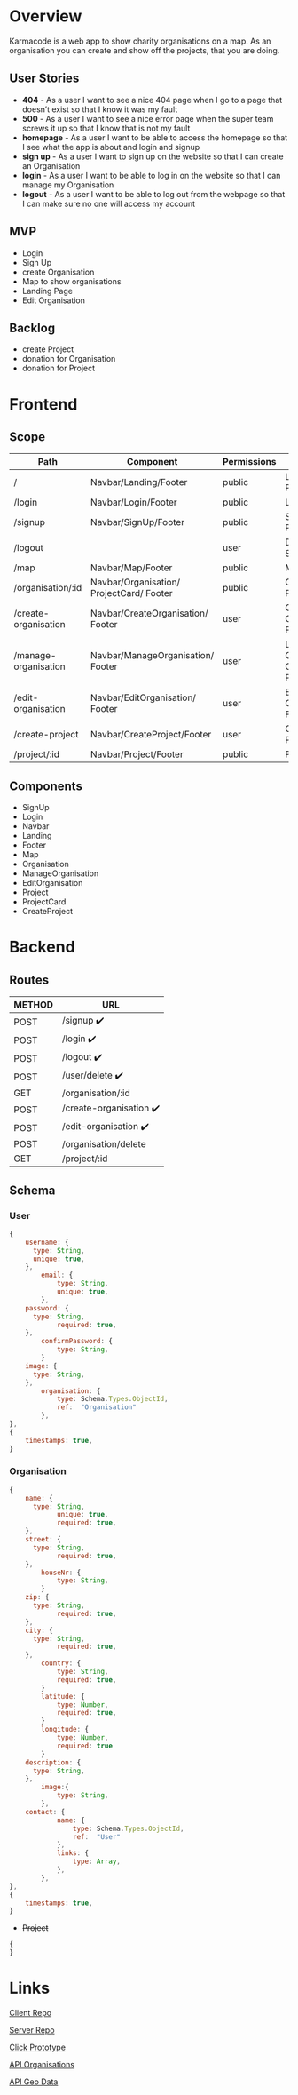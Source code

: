 # Overview

Karmacode is a web app to show charity organisations on a map. As an organisation you can create and show off the projects, that you are doing.

## User Stories

- **404** - As a user I want to see a nice 404 page when I go to a page that doesn’t exist so that I know it was my fault
- **500** - As a user I want to see a nice error page when the super team screws it up so that I know that is not my fault
- **homepage** - As a user I want to be able to access the homepage so that I see what the app is about and login and signup
- **sign up** - As a user I want to sign up on the website so that I can create an Organisation
- **login** - As a user I want to be able to log in on the website so that I can manage my Organisation
- **logout** - As a user I want to be able to log out from the webpage so that I can make sure no one will access my account

## MVP

- Login
- Sign Up
- create Organisation
- Map to show organisations
- Landing Page
- Edit Organisation

## Backlog

- create Project
- donation for Organisation
- donation for Project

# Frontend

## Scope

| Path                 | Component                                | Permissions | Action                                    |
| -------------------- | ---------------------------------------- | ----------- | ----------------------------------------- |
| /                    | Navbar/Landing/Footer                    | public      | Landing Page                              |
| /login               | Navbar/Login/Footer                      | public      | Login Page                                |
| /signup              | Navbar/SignUp/Footer                     | public      | Sign Up Page                              |
| /logout              |                                          | user        | Delete Session                            |
| /map                 | Navbar/Map/Footer                        | public      | Map Page                                  |
| /organisation/:id    | Navbar/Organisation/ ProjectCard/ Footer | public      | Organisation Page                         |
| /create-organisation | Navbar/CreateOrganisation/ Footer        | user        | Create Organisation Form                  |
| /manage-organisation | Navbar/ManageOrganisation/ Footer        | user        | Link to Edit Organisation/ Create Project |
| /edit-organisation   | Navbar/EditOrganisation/ Footer          | user        | Edit Organisation Form                    |
| /create-project      | Navbar/CreateProject/Footer              | user        | Create Project Form                       |
| /project/:id         | Navbar/Project/Footer                    | public      | Project Page                              |

## Components

- SignUp
- Login
- Navbar
- Landing
- Footer
- Map
- Organisation
- ManageOrganisation
- EditOrganisation
- Project
- ProjectCard
- CreateProject

# Backend

## Routes

| METHOD | URL                                     |
| ------ | --------------------------------------- |
| POST   | /signup :heavy_check_mark:              |
| POST   | /login :heavy_check_mark:               |
| POST   | /logout :heavy_check_mark:              |
| POST   | /user/delete :heavy_check_mark:         |
| GET    | /organisation/:id                       |
| POST   | /create-organisation :heavy_check_mark: |
| POST   | /edit-organisation :heavy_check_mark:   |
| POST   | /organisation/delete                    |
| GET    | /project/:id                            |

## Schema

### User

```jsx
{
    username: {
      type: String,
      unique: true,
    },
		email: {
			type: String,
			unique: true,
		},
    password: {
      type: String,
			required: true,
    },
		confirmPassword: {
			type: String,
		}
    image: {
      type: String,
    },
		organisation: {
			type: Schema.Types.ObjectId,
			ref:  "Organisation"
		},
},
{
    timestamps: true,
}
```

### Organisation

```jsx
{
    name: {
      type: String,
			unique: true,
			required: true,
    },
    street: {
      type: String,
			required: true,
    },
		houseNr: {
			type: String,
		}
    zip: {
      type: String,
			required: true,
    },
    city: {
      type: String,
			required: true,
    },
		country: {
			type: String,
			required: true,
		}
		latitude: {
			type: Number,
			required: true,
		}
		longitude: {
			type: Number,
			required: true
		}
    description: {
      type: String,
    },
		image:{
			type: String,
		},
    contact: {
			name: {
				type: Schema.Types.ObjectId,
				ref:  "User"
			},
			links: {
				type: Array,
			},
		},
},
{
    timestamps: true,
}
```

- ~~Project~~

```jsx
{
}
```

# Links

[Client Repo](https://github.com/AisKreme/karmacode-client)

[Server Repo](https://github.com/AisKreme/karmacode-server)

[Click Prototype](https://www.figma.com/proto/W9lv4t5UFyGqB8xkgi8Z0s/Karmacode?node-id=14%3A33&scaling=contain&page-id=0%3A1&starting-point-node-id=14%3A33)

[API Organisations](https://github.com/betterplace/betterplace_apidocs)

[API Geo Data](https://nominatim.org/release-docs/develop/api/Overview/)
